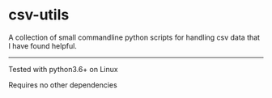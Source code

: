 # csv-utils
A collection of small commandline python scripts for handling csv data that I have found helpful.

---

Tested with python3.6+ on Linux

Requires no other dependencies
